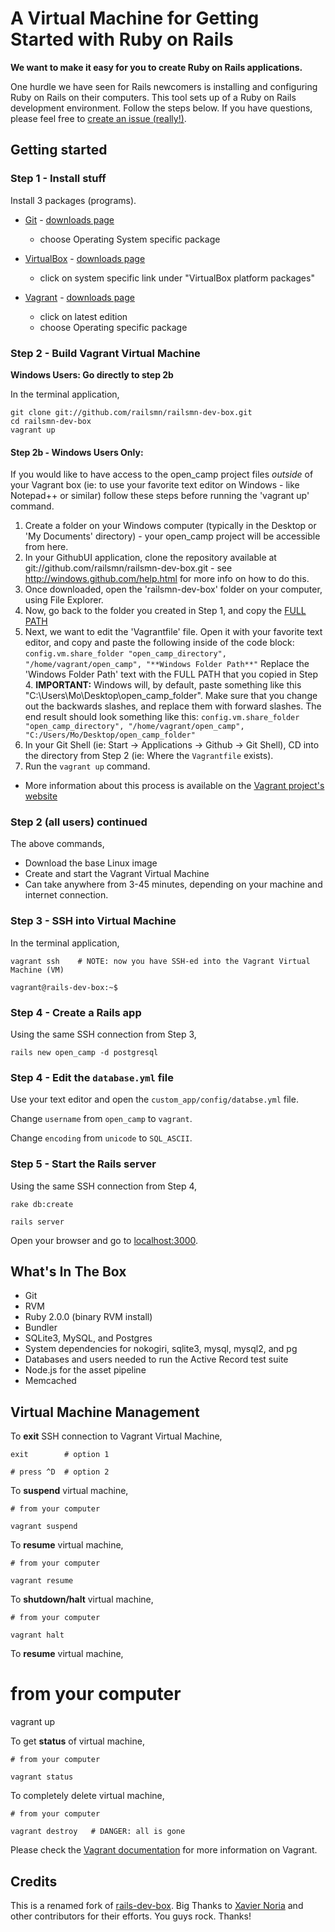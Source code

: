 # A Virtual Machine for Getting Started with Ruby on Rails

__We want to make it easy for you to create Ruby on Rails applications.__

One hurdle we have seen for Rails newcomers is installing and configuring Ruby on Rails on their computers.  This tool sets up of a Ruby on Rails development environment.  Follow the steps below. If you have questions, please feel free to [create an issue (really!)](http://github.com/railsmn/railsmn-dev-box/issues).


## Getting started

### Step 1 - Install stuff  
Install 3 packages (programs).  

* [Git](http://git-scm.com/) - [downloads page](http://git-scm.com/downloads)  
  + choose Operating System specific package  

* [VirtualBox](https://www.virtualbox.org) - [downloads page](https://www.virtualbox.org/wiki/Downloads)  
  + click on system specific link under "VirtualBox platform packages"  

* [Vagrant](http://vagrantup.com) - [downloads page](http://downloads.vagrantup.com/)  
  + click on latest edition  
  + choose Operating specific package  


### Step 2 - Build Vagrant Virtual Machine   
**Windows Users: Go directly to step 2b**

In the terminal application,  

    git clone git://github.com/railsmn/railsmn-dev-box.git
    cd railsmn-dev-box
    vagrant up

#### Step 2b - Windows Users Only:
If you would like to have access to the open_camp project files *outside* of your Vagrant box (ie: to use your favorite text editor on Windows - like Notepad++ or similar) follow these steps before running the 'vagrant up' command.

1.	Create a folder on your Windows computer (typically in the Desktop or 'My Documents' directory) - your open_camp project will be accessible from here.
2.	In your GithubUI application, clone the repository available at git://github.com/railsmn/railsmn-dev-box.git - see http://windows.github.com/help.html for more info on how to do this.	
3.	Once downloaded, open the 'railsmn-dev-box' folder on your computer, using File Explorer.
4.	Now, go back to the folder you created in Step 1, and copy the [FULL PATH](http://technet.microsoft.com/en-us/magazine/ff678296.aspx)
5.	Next, we want to edit the 'Vagrantfile' file. Open it with your favorite text editor, and copy and paste the following inside of the code block: ```config.vm.share_folder "open_camp_directory", "/home/vagrant/open_camp", "**Windows Folder Path**"```
	Replace the 'Windows Folder Path' text with the FULL PATH that you copied in Step 4.
	**IMPORTANT:** Windows will, by default, paste something like this "C:\Users\Mo\Desktop\open_camp_folder". Make sure that you change out the backwards slashes, and replace them with forward slashes. The end result should look something like this:
	```config.vm.share_folder "open_camp_directory", "/home/vagrant/open_camp", "C:/Users/Mo/Desktop/open_camp_folder"```
6. 	In your Git Shell (ie: Start -> Applications -> Github -> Git Shell), CD into the directory from Step 2 (ie: Where the ```Vagrantfile``` exists). 
7.	Run the ```vagrant up``` command.
* 	More information about this process is available on the [Vagrant project's website](http://docs-v1.vagrantup.com/v1/docs/config/vm/share_folder.html)

### Step 2 (all users) continued
The above commands,   
- Download the base Linux image  
- Create and start the Vagrant Virtual Machine  
- Can take anywhere from 3-45 minutes, depending on your machine and internet connection.  

### Step 3 - SSH into Virtual Machine
In the terminal application,  

    vagrant ssh    # NOTE: now you have SSH-ed into the Vagrant Virtual Machine (VM)

    vagrant@rails-dev-box:~$

### Step 4 - Create a Rails app  
Using the same SSH connection from Step 3,  
    
    rails new open_camp -d postgresql  



### Step 4 - Edit the ````database.yml```` file
Use your text editor and open the   ````custom_app/config/databse.yml````  file.  

Change  ````username````  from  ````open_camp````  to  ````vagrant````.  
  
Change  ````encoding````  from  ````unicode````  to  ````SQL_ASCII````.  


### Step 5 - Start the Rails server
Using the same SSH connection from Step 4,   

```
rake db:create
```

```
rails server
```

Open your browser and go to [localhost:3000](http://localhost:3000).  


## What's In The Box

* Git
* RVM
* Ruby 2.0.0 (binary RVM install)
* Bundler
* SQLite3, MySQL, and Postgres
* System dependencies for nokogiri, sqlite3, mysql, mysql2, and pg
* Databases and users needed to run the Active Record test suite
* Node.js for the asset pipeline
* Memcached



## Virtual Machine Management

To __exit__ SSH connection to Vagrant Virtual Machine, 

    exit        # option 1

    # press ^D  # option 2


To __suspend__ virtual machine,  
    
    # from your computer

    vagrant suspend


To __resume__ virtual machine,  
    
    # from your computer

    vagrant resume


To __shutdown/halt__ virtual machine,  
    
    # from your computer 

    vagrant halt


To __resume__ virtual machine,  

   # from your computer  

   vagrant up


To get __status__ of virtual machine,  

    # from your computer

    vagrant status


To completely delete virtual machine,  

    # from your computer

    vagrant destroy   # DANGER: all is gone


Please check the [Vagrant documentation](http://vagrantup.com/v1/docs/index.html) for more information on Vagrant.


## Credits 

This is a renamed fork of [rails-dev-box](https://github.com/rails/rails-dev-box). Big Thanks to [Xavier Noria](https://github.com/fxn) and other contributors for their efforts. You guys rock. Thanks!
